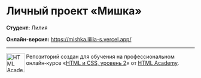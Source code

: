 # Личный проект «Мишка»

**Студент:** Лилия

**Онлайн-версия:** <a href="https://mishka.liliia-s.vercel.app/" target="_blank" >https://mishka.liliia-s.vercel.app/</a>

---

<a href="https://htmlacademy.ru/intensive/adaptive"><img align="left" width="50" height="50" alt="HTML Academy" src="https://up.htmlacademy.ru/static/img/intensive/adaptive/logo-for-github-2.png"></a>
Репозиторий создан для обучения на профессиональном онлайн‑курсе «[HTML и CSS, уровень 2](https://htmlacademy.ru/intensive/adaptive)» от [HTML Academy](https://htmlacademy.ru).
